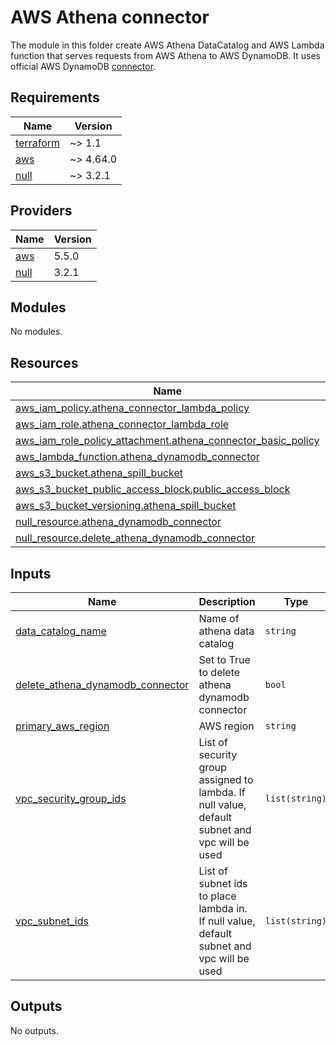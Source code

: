 AWS Athena connector
=======================

The module in this folder create AWS Athena DataCatalog and AWS Lambda function that serves requests from AWS Athena to AWS DynamoDB.
It uses official AWS DynamoDB [connector](https://docs.aws.amazon.com/athena/latest/ug/connectors-dynamodb.html). 


<!-- BEGIN_TF_DOCS -->
## Requirements

| Name | Version |
|------|---------|
| <a name="requirement_terraform"></a> [terraform](#requirement\_terraform) | ~> 1.1 |
| <a name="requirement_aws"></a> [aws](#requirement\_aws) | ~> 4.64.0 |
| <a name="requirement_null"></a> [null](#requirement\_null) | ~> 3.2.1 |

## Providers

| Name | Version |
|------|---------|
| <a name="provider_aws"></a> [aws](#provider\_aws) | 5.5.0 |
| <a name="provider_null"></a> [null](#provider\_null) | 3.2.1 |

## Modules

No modules.

## Resources

| Name | Type |
|------|------|
| [aws_iam_policy.athena_connector_lambda_policy](https://registry.terraform.io/providers/hashicorp/aws/latest/docs/resources/iam_policy) | resource |
| [aws_iam_role.athena_connector_lambda_role](https://registry.terraform.io/providers/hashicorp/aws/latest/docs/resources/iam_role) | resource |
| [aws_iam_role_policy_attachment.athena_connector_basic_policy](https://registry.terraform.io/providers/hashicorp/aws/latest/docs/resources/iam_role_policy_attachment) | resource |
| [aws_lambda_function.athena_dynamodb_connector](https://registry.terraform.io/providers/hashicorp/aws/latest/docs/resources/lambda_function) | resource |
| [aws_s3_bucket.athena_spill_bucket](https://registry.terraform.io/providers/hashicorp/aws/latest/docs/resources/s3_bucket) | resource |
| [aws_s3_bucket_public_access_block.public_access_block](https://registry.terraform.io/providers/hashicorp/aws/latest/docs/resources/s3_bucket_public_access_block) | resource |
| [aws_s3_bucket_versioning.athena_spill_bucket](https://registry.terraform.io/providers/hashicorp/aws/latest/docs/resources/s3_bucket_versioning) | resource |
| [null_resource.athena_dynamodb_connector](https://registry.terraform.io/providers/hashicorp/null/latest/docs/resources/resource) | resource |
| [null_resource.delete_athena_dynamodb_connector](https://registry.terraform.io/providers/hashicorp/null/latest/docs/resources/resource) | resource |

## Inputs

| Name | Description | Type | Default | Required |
|------|-------------|------|---------|:--------:|
| <a name="input_data_catalog_name"></a> [data\_catalog\_name](#input\_data\_catalog\_name) | Name of athena data catalog | `string` | n/a | yes |
| <a name="input_delete_athena_dynamodb_connector"></a> [delete\_athena\_dynamodb\_connector](#input\_delete\_athena\_dynamodb\_connector) | Set to True to delete athena dynamodb connector | `bool` | `false` | no |
| <a name="input_primary_aws_region"></a> [primary\_aws\_region](#input\_primary\_aws\_region) | AWS region | `string` | n/a | yes |
| <a name="input_vpc_security_group_ids"></a> [vpc\_security\_group\_ids](#input\_vpc\_security\_group\_ids) | List of security group assigned to lambda. If null value, default subnet and vpc will be used | `list(string)` | `null` | no |
| <a name="input_vpc_subnet_ids"></a> [vpc\_subnet\_ids](#input\_vpc\_subnet\_ids) | List of subnet ids to place lambda in. If null value, default subnet and vpc will be used | `list(string)` | `null` | no |

## Outputs

No outputs.
<!-- END_TF_DOCS -->
